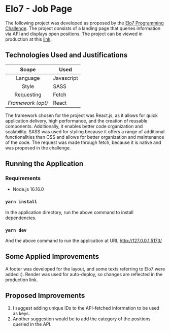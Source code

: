# Elo7 - Job Page

The following project was developed as proposed by the [Elo7 Programming Challenge](https://gist.github.com/elo7-developer/33a0844a9ac6953dd3e5). The project consists of a landing page that queries information via API and displays open positions. The project can be viewed in production at this [link](https://elo7-page.onrender.com/ 'https://elo7-page.onrender.com/').

## Technologies Used and Justifications

|       Scope       | Used       |
| :---------------: | ---------- |
|      Language     | Javascript |
|       Style       | SASS       |
|     Requesting     | Fetch      |
| _Framework (opt)_ | React      |

The framework chosen for the project was React.js, as it allows for quick application delivery, high performance, and the creation of reusable components. Additionally, it enables better code organization and scalability.
SASS was used for styling because it offers a range of additional functionalities than CSS and allows for better organization and maintenance of the code.
The request was made through fetch, because it is native and was proposed in the challenge.

## Running the Application

### Requirements

- Node.js 16.16.0

### `yarn install`

In the application directory, run the above command to install dependencies.

### `yarn dev`

And the above command to run the application at URL http://127.0.0.1:5173/

## Some Applied Improvements

A footer was developed for the layout, and some texts referring to Elo7 were added :). Render was used for auto-deploy, so changes are reflected in the production link.

## Proposed Improvements

<ol>
<li> I suggest adding unique IDs to the API-fetched information to be used as keys.
<li> Another suggestion would be to add the category of the positions queried in the API.
